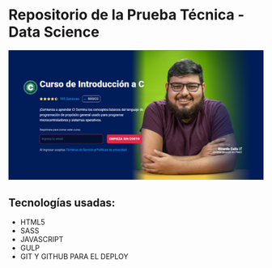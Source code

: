 # Repositorio de la Prueba Técnica - Data Science

![Design Hero](https://github.com/Rencas1207/repo-prueba/blob/gh-pages/img/layout-design.png)

## Tecnologías usadas:
* HTML5
* SASS
* JAVASCRIPT
* GULP
* GIT Y GITHUB PARA EL DEPLOY



